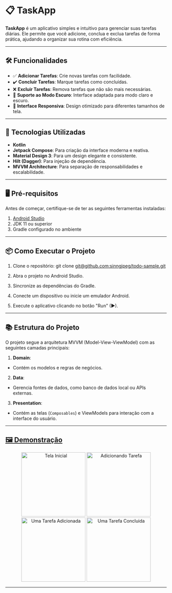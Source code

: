 # 📋 TaskApp

**TaskApp** é um aplicativo simples e intuitivo para gerenciar suas tarefas diárias. Ele permite que você adicione, conclua e exclua tarefas de forma prática, ajudando a organizar sua rotina com eficiência.

---

## 🛠️ Funcionalidades

- ✅ **Adicionar Tarefas**: Crie novas tarefas com facilidade.
- ✔️ **Concluir Tarefas**: Marque tarefas como concluídas.
- ❌ **Excluir Tarefas**: Remova tarefas que não são mais necessárias.
- 🌙 **Suporte ao Modo Escuro**: Interface adaptada para modo claro e escuro.
- 📱 **Interface Responsiva**: Design otimizado para diferentes tamanhos de tela.

---

## 🚀 Tecnologias Utilizadas

- **Kotlin**
- **Jetpack Compose**: Para criação da interface moderna e reativa.
- **Material Design 3**: Para um design elegante e consistente.
- **Hilt (Dagger)**: Para injeção de dependência.
- **MVVM Architecture**: Para separação de responsabilidades e escalabilidade.

---

## 🖥️ Pré-requisitos

Antes de começar, certifique-se de ter as seguintes ferramentas instaladas:

1. [Android Studio](https://developer.android.com/studio)
2. JDK 11 ou superior
3. Gradle configurado no ambiente

---

## 📦 Como Executar o Projeto

1. Clone o repositório:
git clone [git@github.com:sinngjpeg/todo-sample.git](https://github.com/sinngjpeg/todo-sample)

2. Abra o projeto no Android Studio.
3. Sincronize as dependências do Gradle.
4. Conecte um dispositivo ou inicie um emulador Android.
5. Execute o aplicativo clicando no botão "Run" (▶).

---

## 📚 Estrutura do Projeto

O projeto segue a arquitetura MVVM (Model-View-ViewModel) com as seguintes camadas principais:

1. **Domain**:
- Contém os modelos e regras de negócios.
2. **Data**:
- Gerencia fontes de dados, como banco de dados local ou APIs externas.
3. **Presentation**:
- Contém as telas (`Composables`) e ViewModels para interação com a interface do usuário.

---

## [🖼️ Demonstração](pplx://action/followup)

<p align="center">
  <img src="https://raw.githubusercontent.com/sinngjpeg/todolist-sample-clean-architecture/main/pictures/empty.png" alt="Tela Inicial" width="200">
  <img src="https://raw.githubusercontent.com/sinngjpeg/todolist-sample-clean-architecture/main/pictures/add_task.png" alt="Adicionando Tarefa" width="200">
  <img src="https://raw.githubusercontent.com/sinngjpeg/todolist-sample-clean-architecture/main/pictures/one_task.png" alt="Uma Tarefa Adicionada" width="200">
   <img src="https://raw.githubusercontent.com/sinngjpeg/todolist-sample-clean-architecture/main/pictures/task_done.png" alt="Uma Tarefa Concluida" width="200">
</p>

---





